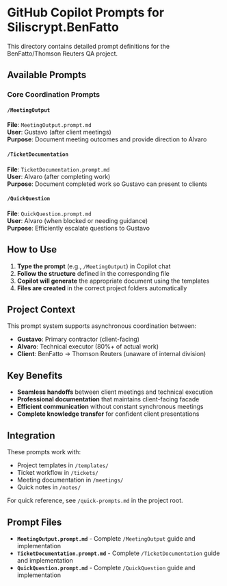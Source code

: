 # GitHub Copilot Prompts for Siliscrypt.BenFatto

This directory contains detailed prompt definitions for the BenFatto/Thomson Reuters QA project.

## Available Prompts

### Core Coordination Prompts

#### `/MeetingOutput`
**File**: `MeetingOutput.prompt.md`  
**User**: Gustavo (after client meetings)  
**Purpose**: Document meeting outcomes and provide direction to Alvaro

#### `/TicketDocumentation`
**File**: `TicketDocumentation.prompt.md`  
**User**: Alvaro (after completing work)  
**Purpose**: Document completed work so Gustavo can present to clients

#### `/QuickQuestion`
**File**: `QuickQuestion.prompt.md`  
**User**: Alvaro (when blocked or needing guidance)  
**Purpose**: Efficiently escalate questions to Gustavo

## How to Use

1. **Type the prompt** (e.g., `/MeetingOutput`) in Copilot chat
2. **Follow the structure** defined in the corresponding file
3. **Copilot will generate** the appropriate document using the templates
4. **Files are created** in the correct project folders automatically

## Project Context

This prompt system supports asynchronous coordination between:
- **Gustavo**: Primary contractor (client-facing)
- **Alvaro**: Technical executor (80%+ of actual work)
- **Client**: BenFatto → Thomson Reuters (unaware of internal division)

## Key Benefits

- **Seamless handoffs** between client meetings and technical execution
- **Professional documentation** that maintains client-facing facade
- **Efficient communication** without constant synchronous meetings
- **Complete knowledge transfer** for confident client presentations

## Integration

These prompts work with:
- Project templates in `/templates/`
- Ticket workflow in `/tickets/`
- Meeting documentation in `/meetings/`
- Quick notes in `/notes/`

For quick reference, see `/quick-prompts.md` in the project root.

## Prompt Files

- **`MeetingOutput.prompt.md`** - Complete `/MeetingOutput` guide and implementation
- **`TicketDocumentation.prompt.md`** - Complete `/TicketDocumentation` guide and implementation
- **`QuickQuestion.prompt.md`** - Complete `/QuickQuestion` guide and implementation
